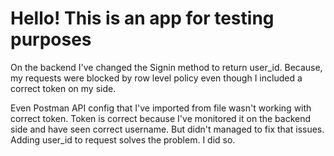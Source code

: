 # **Hello! This is an app for testing purposes**

On the backend I've changed the Signin method to return user_id. Because, my requests were blocked by row level policy even though I included a correct token on my side.

Even Postman API config that I've imported from file wasn't working with correct token. Token is correct because I've monitored it on the backend side and have seen correct username. But didn't managed to fix that issues. Adding user_id to request solves the problem. I did so.
